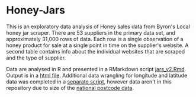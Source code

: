 # Honey-Jars

This is an exploratory data analysis of Honey sales data from Byron's Local honey jar scraper. There are 53 suppliers in the primary data set, and approximately 31,000 rows of data. Each row is a single observation of a honey product for sale at a single point in time on the supplier's website. A second table contains info about the individual websites that are scraped and the type of supplier. 

Data are analysed in R and presented in a RMarkdown script [jars_v2.Rmd](jars_v2.Rmd). Output is in a [html file](jars_v2.html). Additional data wrangling for longitude and latitude data was completed in a [separate script](postcodes.R), however data aren't in this repository due to size of the [national postcode data](https://www.getthedata.com/open-postcode-geo).
